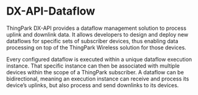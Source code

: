 # DX-API-Dataflow

ThingPark DX-API provides a dataflow management solution to process uplink and downlink data. It allows developers to design and deploy new dataflows for specific sets of subscriber devices, thus enabling data processing on top of the ThingPark Wireless solution for those devices.

Every configured dataflow is executed within a unique dataflow execution instance. That specific instance can then be associated with multiple devices within the scope of a ThingPark subscriber. A dataflow can be bidirectional, meaning an execution instance can receive and process its device’s uplinks, but also process and send downlinks to its devices.
